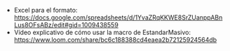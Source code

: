 - Excel para el formato: https://docs.google.com/spreadsheets/d/1YvaZRqKKWE8SrZUanppABnLus8OFsABz/edit#gid=1009438559
- Vídeo explicativo de cómo usar la macro de EstandarMasivo: https://www.loom.com/share/bc6c188388cd4eaea2b72125924564db

